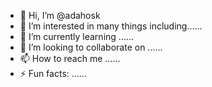- 👋 Hi, I’m @adahosk
- 👀 I’m interested in many things including......
- 🌱 I’m currently learning ......
- 💞️ I’m looking to collaborate on ......
- 📫 How to reach me ......
- ⚡ Fun facts: ......

<!---
adahosk/adahosk is a ✨ special ✨ repository because its `README.md` (this file) appears on your GitHub profile.
You can click the Preview link to take a look at your changes.
--->
